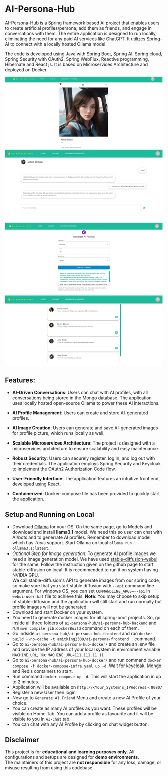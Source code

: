 # AI-Persona-Hub

AI-Persona-Hub is a Spring framework based AI project that enables users to create artificial profiles/persona, add them as friends, and 
engage in conversations with them. The entire application is designed to run locally, eliminating the need for any paid 
AI services like ChatGPT. It utilizes Spring-AI to connect with a locally hosted Ollama model.

The code is developed using Java with Spring Boot, Spring AI, Spring cloud, Spring Security with OAuth2, Spring WebFlux, Reactive programming, Hibernate and React js. It is based on Microservices Architecture and deployed on Docker.

![Profile](samples/Generated-Profile.jpg)
![chat](samples/Chat.jpg)
![create-profile](samples/create.jpg)
![Friends](samples/Friends-List.jpg)

## Features:

- **AI-Driven Conversations**: Users can chat with AI profiles, with all conversations being stored in the Mongo database. 
The application uses locally hosted open-source Ollama to power these AI interactions.

- **AI Profile Management**: Users can create and store AI-generated profiles.

- **AI Image Creation**: Users can generate and save AI-generated images for profile picture, which runs locally as well.

- **Scalable Microservices Architecture**: The project is designed with a microservices architecture to ensure 
scalability and easy maintenance.

- **Robust Security**: Users can securely register, log in, and log out with their credentials. The application employs
  Spring Security and Keycloak to implement the OAuth2 Authorization Code flow.

- **User-Friendly Interface**: The application features an intuitive front end, developed using React.

- **Containerized**: Docker-compose file has been provided to quickly start the application.

## Setup and Running on Local
- Download [Ollama](https://ollama.com/) for your OS. On the same page, go to Models and download and install **llama3.1** model. We need this so user can chat with AI/bots and to generrate AI profiles. Remember to download model which has *Tools* support. Start Ollama on local `ollama run ollama3.1:latest`.
- *Optional Step for Image generation:* To generate AI profile images we need a image generation model. We have used [stable-diffusion-webui](https://github.com/AUTOMATIC1111/stable-diffusion-webui) for the same. Follow the instruction given on the github page to start stable-diffusion on local. It is recommended to run it on system having NVIDIA GPU.  
  We call stable-diffusion's API to generate images from our spring code, so make sure that you start stable diffusion with `--api` command line argument. For windows OS, you can set `COMMANDLINE_ARGS=--api` in `webui-user.bat` file to achieve this.
**Note**: You may choose to skip setup of stable-diffusion and the application will still start and run normally but profile images will not be generated.
- Download and start Docker on your system.
- You need to generate docker images for all spring-boot projects. So, go inside all three folders of `ai-persona-hub/ai-persona-hub-backend` and run `mvn compile jib:dockerBuild` command on each of them.
- Go indside `ai-persona-hub/ai-persona-hub-frontend` and run `docker build --no-cache -t amitking2309/ai-persona-frontend .` command.
- Go to `ai-persona-hub/ai-persona-hub-docker/` and create an .env file and provide the IP address of your local system in environment variable `MACHINE_URL`, like `MACHINE_URL=111.111.11.11`
- Go to `ai-persona-hub/ai-persona-hub-docker/` and run command `docker compose -f docker-compose-infra.yaml up -d`. Wait for keycloak, Mongo and Redis containers to start.
- Run command `docker compose up -d`. This will start the application in up to 2 minutes.
- Application will be available on `http://<Your_System's_IPAddress>:8080/`
- Register a new User then login
- Now go to `Generate AI Friend` Menu and create a new AI Profile of your choice.
- You can create as many AI profiles as you want. These profiles will be visible on Home Tab. You can add a profile as favourite and it will be visible to you in `AI-Chat` tab.
- You can chat with any AI Profile by clicking on chat widget button.

## Disclaimer

This project is for **educational and learning purposes only**. All configurations and setups are designed for **demo environments**.  
The maintainers of this project are **not responsible** for any loss, damage, or misuse resulting from using this codebase.
